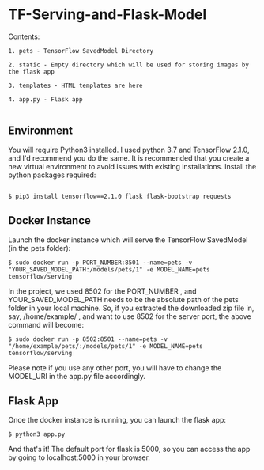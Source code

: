 # TF-Serving-and-Flask-Model

Contents:
```
1. pets - TensorFlow SavedModel Directory

2. static - Empty directory which will be used for storing images by the flask app

3. templates - HTML templates are here

4. app.py - Flask app


```

## Environment 
You will require Python3 installed. I used python 3.7 and TensorFlow 2.1.0, and I'd recommend you do the same. It is recommended that
you create a new virtual environment to avoid issues with existing installations.
Install the python packages required:
```

$ pip3 install tensorflow==2.1.0 flask flask-bootstrap requests

```

## Docker Instance
Launch the docker instance which will serve the TensorFlow SavedModel (in the pets folder):
```
$ sudo docker run -p PORT_NUMBER:8501 --name=pets -v "YOUR_SAVED_MODEL_PATH:/models/pets/1" -e MODEL_NAME=pets tensorflow/serving
```
In the project, we used 8502 for the PORT_NUMBER , and YOUR_SAVED_MODEL_PATH needs to be the absolute path of the pets folder in your
local machine. So, if you extracted the downloaded zip file in, say, /home/example/ , and want to use 8502 for the server port, the above
command will become:
```
$ sudo docker run -p 8502:8501 --name=pets -v "/home/example/pets/:/models/pets/1" -e MODEL_NAME=pets tensorflow/serving
```
Please note if you use any other port, you will have to change the MODEL_URI in the app.py file accordingly.

## Flask App

Once the docker instance is running, you can launch the flask app:
```
$ python3 app.py
```
And that's it! The default port for flask is 5000, so you can access the app by going to localhost:5000 in your browser.
